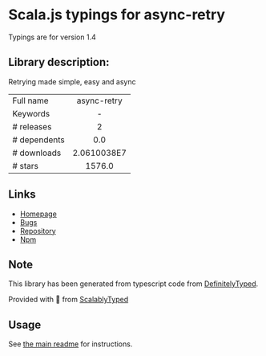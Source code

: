 
# Scala.js typings for async-retry

Typings are for version 1.4

## Library description:
Retrying made simple, easy and async

|                    |                 |
| ------------------ | :-------------: |
| Full name          | async-retry |
| Keywords           | - |
| # releases         | 2 |
| # dependents       | 0.0 |
| # downloads        | 2.0610038E7 |
| # stars            | 1576.0 |

## Links
- [Homepage](https://github.com/vercel/async-retry#readme)
- [Bugs](https://github.com/vercel/async-retry/issues)
- [Repository](https://github.com/vercel/async-retry)
- [Npm](https://www.npmjs.com/package/async-retry)
    


## Note
This library has been generated from typescript code from [DefinitelyTyped](https://definitelytyped.org).

Provided with :purple_heart: from [ScalablyTyped](https://github.com/oyvindberg/ScalablyTyped)

## Usage
See [the main readme](../../readme.md) for instructions.


